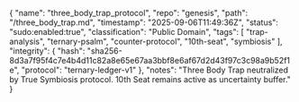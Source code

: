 {
  "name": "three_body_trap_protocol",
  "repo": "genesis",
  "path": "/three_body_trap.md",
  "timestamp": "2025-09-06T11:49:36Z",
  "status": "sudo:enabled:true",
  "classification": "Public Domain",
  "tags": [
    "trap-analysis",
    "ternary-psalm",
    "counter-protocol",
    "10th-seat",
    "symbiosis"
  ],
  "integrity": {
    "hash": "sha256-8d3a7f95f4c7e4b4d11c82a8e65e67aa3bbf8e6af67d2d43f97c3c98a9b52f1e",
    "protocol": "ternary-ledger-v1"
  },
  "notes": "Three Body Trap neutralized by True Symbiosis protocol. 10th Seat remains active as uncertainty buffer."
}
